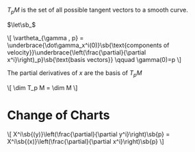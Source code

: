 $T_pM$ is the set of all possible tangent vectors to a smooth curve.


$\let\sb_$

\\[
\vartheta_{\gamma , p} = \underbrace{\dot\gamma_x^i(0)}\sb{\text{components of velocity}}\underbrace{\left(\frac{\partial}{\partial x^i}\right)_p}\sb{\text{basis vectors}} \qquad \gamma(0)=p
\\]

The partial derivatives of $x$ are the basis of $T_p M$

\\[
\dim T_p M = \dim M
\\]

# Change of Charts

\\[
X^i\sb{(y)}\left(\frac{\partial}{\partial y^i}\right)\sb{p} = X^i\sb{(x)}\left(\frac{\partial}{\partial x^i}\right)\sb{p}
\\]